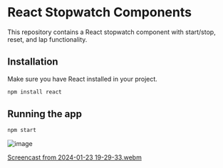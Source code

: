 # React Stopwatch Components

This repository contains a React stopwatch component with start/stop, reset, and lap functionality.

## Installation

Make sure you have React installed in your project.

```bash
npm install react
```
## Running the app

```bash
npm start
```
![image](https://github.com/zhwang2001/eng-intern-assessment-react/assets/59357147/9ffc19d5-5f38-4c44-a72e-47ae2224c6c0)


[Screencast from 2024-01-23 19-29-33.webm](https://github.com/zhwang2001/eng-intern-assessment-react/assets/59357147/bd159920-cc75-4c06-a677-dd1f1fbd48a1)
